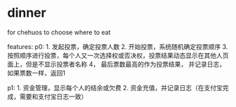 dinner
======

for chehuos to choose where to eat

features:
p0:
	1. 发起投票，确定投票人数
	2. 开始投票，系统随机确定投票顺序
	3. 按照顺序进行投票，每个人又一次选择权或否决权，投票结果动态显示在其他人页面上，但是不显示投票者名称
	4， 最后票数最高的作为投票结果， 并记录日志，如果票数一样，返回1

p1:
	1. 资金管理，显示每个人的结余或欠费
	2. 资金充值，并记录日志（在支付宝完成，需要和支付宝日志一致）